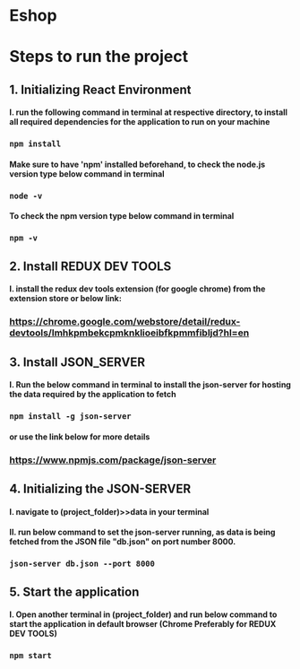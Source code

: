 # Eshop
# Steps to run the project

## 1. Initializing React Environment
#### I. run the following command in terminal at respective directory, to install all required dependencies for the application to run on your machine

### `npm install`
#### Make sure to have 'npm' installed beforehand, to check the node.js version type below command in terminal

### `node -v`
#### To check the npm version type below command in terminal

### `npm -v`
## 2. Install REDUX DEV TOOLS
#### I. install the redux dev tools extension (for google chrome) from the extension store or below link:

### https://chrome.google.com/webstore/detail/redux-devtools/lmhkpmbekcpmknklioeibfkpmmfibljd?hl=en
## 3. Install JSON_SERVER
#### I. Run the below command in terminal to install the json-server for hosting the data required by the application to fetch

### `npm install -g json-server`
#### or use the link below for more details

### https://www.npmjs.com/package/json-server
## 4. Initializing the JSON-SERVER
#### I. navigate to (project_folder)>>data in your terminal

#### II. run below command to set the json-server running, as data is being fetched from the JSON file "db.json" on port number 8000.

### `json-server db.json --port 8000`
## 5. Start the application
#### I. Open another terminal in (project_folder) and run below command to start the application in default browser (Chrome Preferably for REDUX DEV TOOLS)

### `npm start`

